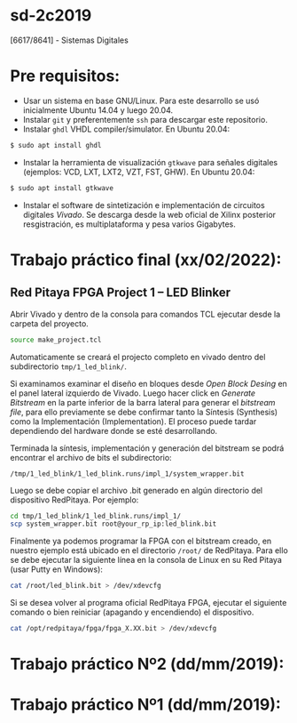 # sd-2c2019

[6617/8641] - Sistemas Digitales

# Pre requisitos:

- Usar un sistema en base GNU/Linux. Para este desarrollo se usó inicialmente Ubuntu 14.04 y luego 20.04.
- Instalar `git` y preferentemente `ssh` para descargar este repositorio.
- Instalar `ghdl` VHDL compiler/simulator. En Ubuntu 20.04: 

```bash
$ sudo apt install ghdl
```

- Instalar la herramienta de visualización `gtkwave` para señales digitales (ejemplos: VCD, LXT, LXT2, VZT, FST, GHW). En Ubuntu 20.04:

```bash
$ sudo apt install gtkwave
```

- Instalar el software de sintetización e implementación de circuitos digitales *Vivado*. Se descarga desde la web oficial de Xilinx posterior resgistración, es multiplataforma y pesa varios Gigabytes.

# Trabajo práctico final (xx/02/2022):

## Red Pitaya FPGA Project 1 – LED Blinker

Abrir Vivado y dentro de la consola para comandos TCL ejecutar desde la carpeta del proyecto.

```bash
source make_project.tcl
```

Automaticamente se creará el projecto completo en vivado dentro del subdirectorio `tmp/1_led_blink/`.

Si examinamos examinar el diseño en bloques desde *Open Block Desing* en el panel lateral izquierdo de Vivado. Luego hacer click en *Generate Bitstream* en la parte inferior de la barra lateral para generar el *bitstream file*, para ello previamente se debe confirmar tanto la Síntesis (Synthesis) como la Implementación (Implementation). El proceso puede tardar dependiendo del hardware donde se esté desarrollando.

Terminada la síntesis, implementación y generación del bitstream se podrá encontrar el archivo de bits el subdirectorio:

`/tmp/1_led_blink/1_led_blink.runs/impl_1/system_wrapper.bit`

Luego se debe copiar el archivo .bit generado en algún directorio del dispositivo RedPitaya. Por ejemplo:

```bash
cd tmp/1_led_blink/1_led_blink.runs/impl_1/
scp system_wrapper.bit root@your_rp_ip:led_blink.bit
```

Finalmente ya podemos programar la FPGA con el bitstream creado, en nuestro ejemplo está ubicado en el directorio `/root/` de RedPitaya. Para ello se debe ejecutar la siguiente línea en la consola de Linux en su Red Pitaya (usar Putty en Windows):

```bash
cat /root/led_blink.bit > /dev/xdevcfg
```

Si se desea volver al programa oficial RedPitaya FPGA, ejecutar el siguiente comando o bien reiniciar (apagando y encendiendo) el dispositivo.

```bash
cat /opt/redpitaya/fpga/fpga_X.XX.bit > /dev/xdevcfg
```


# Trabajo práctico Nº2 (dd/mm/2019):

# Trabajo práctico Nº1 (dd/mm/2019):